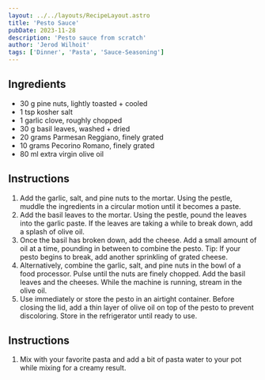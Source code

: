 ```yaml
---
layout: ../../layouts/RecipeLayout.astro
title: 'Pesto Sauce'
pubDate: 2023-11-28
description: 'Pesto sauce from scratch'
author: 'Jerod Wilhoit'
tags: ['Dinner', 'Pasta', 'Sauce-Seasoning']
---
```


<h2 class='text-2xl py-4'>Ingredients</h2>
<ul class='list-disc ms-4 ps-4 py-2'>
    <li>30 g pine nuts, lightly toasted + cooled</li>
    <li>1 tsp kosher salt</li>
    <li>1 garlic clove, roughly chopped</li>
    <li>30 g basil leaves, washed + dried </li>
    <li>20 grams Parmesan Reggiano, finely grated </li>
    <li>10 grams Pecorino Romano, finely grated</li>
    <li>80 ml extra virgin olive oil</li>
</ul>
<h2 class='text-2xl py-4'>Instructions</h2>
<ol class='list-decimal ms-4 ps-4 py-2'>
    <li>Add the garlic, salt, and pine nuts to the mortar. Using the pestle, muddle the ingredients in a circular motion until it becomes a paste.</li>
    <li>Add the basil leaves to the mortar. Using the pestle, pound the leaves into the garlic paste. If the leaves are taking a while to break down, add a splash of olive oil.</li>
    <li>Once the basil has broken down, add the cheese. Add a small amount of oil at a time, pounding in between to combine the pesto. Tip: If your pesto begins to break, add another sprinkling of grated cheese. </li>
    <li>Alternatively, combine the garlic, salt, and pine nuts in the bowl of a food processor. Pulse until the nuts are finely chopped. Add the basil leaves and the cheeses. While the machine is running, stream in the olive oil. </li>
    <li>Use immediately or store the pesto in an airtight container. Before closing the lid, add a thin layer of olive oil on top of the pesto to prevent discoloring. Store in the refrigerator until ready to use.</li>
</ol>
<h2 class='text-2xl py-4'>Instructions</h2>
<ol class='list-decimal ms-4 ps-4 py-2'>
    <li>Mix with your favorite pasta and add a bit of pasta water to your pot while mixing for a creamy result.</li>
</ol>